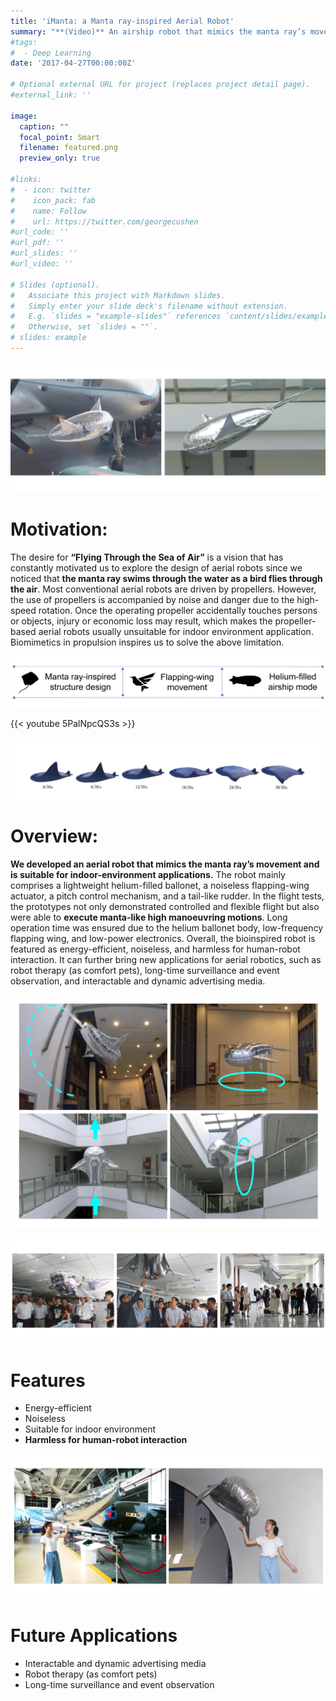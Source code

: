 ```yaml
---
title: 'iManta: a Manta ray-inspired Aerial Robot'
summary: "**(Video)** An airship robot that mimics the manta ray’s movement and is suitable for indoor-environment applications"
#tags:
#  - Deep Learning
date: '2017-04-27T00:00:00Z'

# Optional external URL for project (replaces project detail page).
#external_link: ''

image:
  caption: ""
  focal_point: Smart
  filename: featured.png
  preview_only: true

#links:
#  - icon: twitter
#    icon_pack: fab
#    name: Follow
#    url: https://twitter.com/georgecushen
#url_code: ''
#url_pdf: ''
#url_slides: ''
#url_video: ''

# Slides (optional).
#   Associate this project with Markdown slides.
#   Simply enter your slide deck's filename without extension.
#   E.g. `slides = "example-slides"` references `content/slides/example-slides.md`.
#   Otherwise, set `slides = ""`.
# slides: example
---
```


![jpg](ma0.jpg)

# Motivation:

The desire for **“Flying Through the Sea of Air”** is a vision that has constantly motivated us to explore the design of aerial robots since we noticed that **the manta ray swims through the water as a bird flies through the air**. Most conventional aerial robots are driven by propellers. However, the use of propellers is accompanied by noise and danger due to the high-speed rotation. Once the operating propeller accidentally touches persons or objects, injury or economic loss may result, which makes the propeller-based aerial robots usually unsuitable for indoor environment application. Biomimetics in propulsion inspires us to solve the above limitation. 

![jpg](ma2_2.jpg)

{{< youtube 5PalNpcQS3s >}}

![jpg](ma2_1.jpg "The movement of manta rays")

# Overview:

**We developed an aerial robot that mimics the manta ray’s movement and is suitable for indoor-environment applications.** The robot mainly comprises a lightweight helium-filled ballonet, a noiseless flapping-wing actuator, a pitch control mechanism, and a tail-like rudder. In the flight tests, the prototypes not only demonstrated controlled and flexible flight but also were able to **execute manta-like high manoeuvring motions**. Long operation time was ensured due to the helium ballonet body, low-frequency flapping wing, and low-power electronics. Overall, the bioinspired robot is featured as energy-efficient, noiseless, and harmless for human-robot interaction. It can further bring new applications for aerial robotics, such as robot therapy (as comfort pets), long-time surveillance and event observation, and interactable and dynamic advertising media.


![jpg](ma3.jpg "iManta performs high manoeuvring motions")

![jpg](ma4.jpg)

# Features

* Energy-efficient
* Noiseless
* Suitable for indoor environment
* **Harmless for human-robot interaction**

![jpg](ma5.jpg "The interaction between humans and iManta")

# Future Applications

* Interactable and dynamic advertising media
* Robot therapy (as comfort pets)
* Long-time surveillance and event observation
